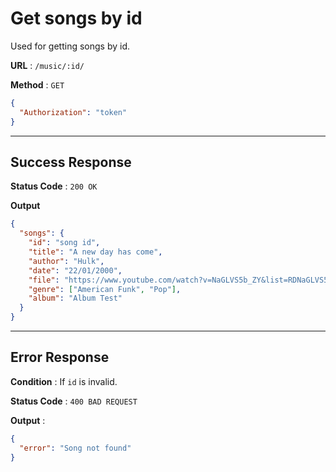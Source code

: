 # Get songs by id

Used for getting songs by id.

**URL** : `/music/:id/`

**Method** : `GET`

```json
{
  "Authorization": "token"
}
```

---

## Success Response

**Status Code** : `200 OK`

**Output**

```json
{
  "songs": {
    "id": "song id",
    "title": "A new day has come",
    "author": "Hulk",
    "date": "22/01/2000",
    "file": "https://www.youtube.com/watch?v=NaGLVS5b_ZY&list=RDNaGLVS5b_ZY&start_radio=1&ab_channel=CelineDionVEVO",
    "genre": ["American Funk", "Pop"],
    "album": "Album Test"
  }
}
```

---

## Error Response

**Condition** : If `id` is invalid.

**Status Code** : `400 BAD REQUEST`

**Output** :

```json
{
  "error": "Song not found"
}
```
